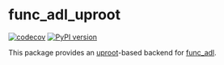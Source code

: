 # func_adl_uproot

[![codecov](https://codecov.io/gh/iris-hep/func_adl_uproot/branch/master/graph/badge.svg)](https://codecov.io/gh/iris-hep/func_adl_uproot)
[![PyPI version](https://badge.fury.io/py/func-adl-uproot.svg)](https://badge.fury.io/py/func-adl-uproot)

This package provides an [uproot](https://github.com/scikit-hep/uproot4)-based backend for [func_adl](https://github.com/iris-hep/func_adl).

